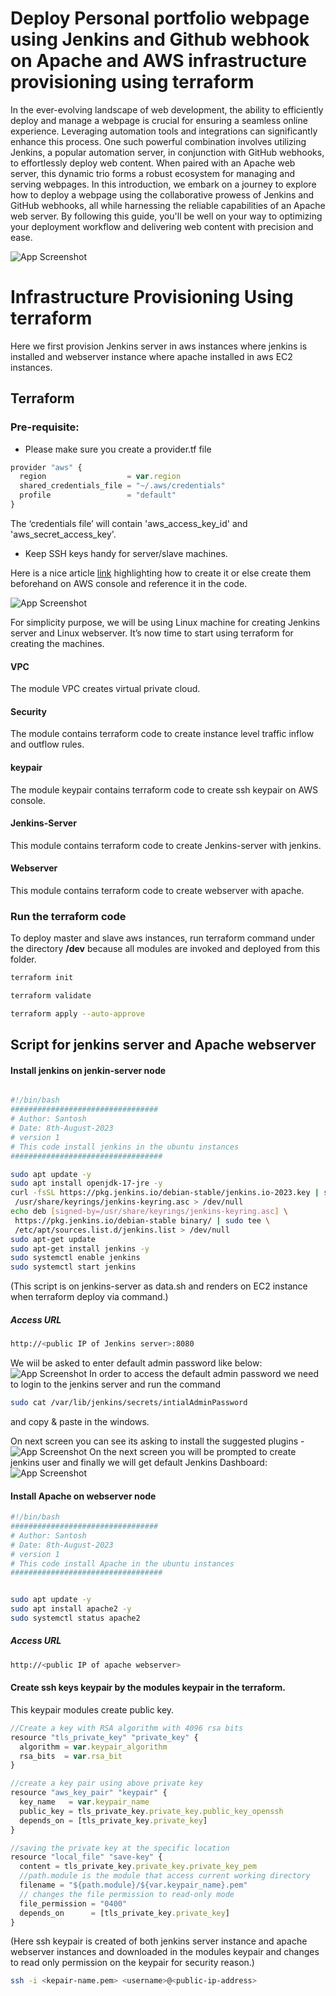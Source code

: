 # Deploy Personal portfolio webpage using Jenkins and Github webhook on Apache and AWS infrastructure provisioning using terraform

In the ever-evolving landscape of web development, the ability to efficiently deploy and manage a webpage is crucial for ensuring a seamless online experience. Leveraging automation tools and integrations can significantly enhance this process. One such powerful combination involves utilizing Jenkins, a popular automation server, in conjunction with GitHub webhooks, to effortlessly deploy web content. When paired with an Apache web server, this dynamic trio forms a robust ecosystem for managing and serving webpages. In this introduction, we embark on a journey to explore how to deploy a webpage using the collaborative prowess of Jenkins and GitHub webhooks, all while harnessing the reliable capabilities of an Apache web server. By following this guide, you'll be well on your way to optimizing your deployment workflow and delivering web content with precision and ease.

![App Screenshot](images/image1.png)

# Infrastructure Provisioning Using terraform 

Here we first provision Jenkins server in aws instances where jenkins is installed and webserver instance where apache installed in aws EC2 instances. 


## Terraform

### Pre-requisite:

- Please make sure you create a provider.tf file

```javascript
provider "aws" {
  region                  = var.region
  shared_credentials_file = "~/.aws/credentials"
  profile                 = "default"
}
```

The ‘credentials file’ will contain 'aws_access_key_id' and 'aws_secret_access_key'.

- Keep SSH keys handy for server/slave machines.

Here is a nice article [link](https://www.digitalocean.com/community/tutorials/how-to-set-up-ssh-keys-2) highlighting how to create it or else create them beforehand on AWS console and reference it in the code.

![App Screenshot](images/flow-tree.png)

For simplicity purpose, we will be using Linux machine for creating Jenkins server and Linux webserver. It’s now time to start using terraform for creating the machines.

#### VPC

The module VPC creates virtual private cloud.

#### Security

The module contains terraform code to create instance level traffic inflow and outflow rules.

#### keypair

The module keypair contains terraform code to create ssh keypair on AWS console.

#### Jenkins-Server

This module contains terraform code to create Jenkins-server with jenkins.

#### Webserver

This module contains terraform code to create webserver with apache.

### Run the terraform code

To deploy master and slave aws instances, run terraform command under the directory **/dev** because all modules are invoked and deployed from this folder.

```bash
terraform init
```

```bash
terraform validate
```

```bash
terraform apply --auto-approve
```

## Script for jenkins server and Apache webserver

#### Install jenkins on jenkin-server node

```bash

#!/bin/bash
#################################
# Author: Santosh
# Date: 8th-August-2023
# version 1
# This code install jenkins in the ubuntu instances
##################################

sudo apt update -y
sudo apt install openjdk-17-jre -y
curl -fsSL https://pkg.jenkins.io/debian-stable/jenkins.io-2023.key | sudo tee \
 /usr/share/keyrings/jenkins-keyring.asc > /dev/null
echo deb [signed-by=/usr/share/keyrings/jenkins-keyring.asc] \
 https://pkg.jenkins.io/debian-stable binary/ | sudo tee \
 /etc/apt/sources.list.d/jenkins.list > /dev/null
sudo apt-get update
sudo apt-get install jenkins -y
sudo systemctl enable jenkins
sudo systemctl start jenkins

```

(This script is on jenkins-server as data.sh and renders on EC2 instance when terraform deploy via command.)

##### Access URL 
```bash
http://<public IP of Jenkins server>:8080
```
We wiil be asked to enter default admin password like below:
![App Screenshot](images/password.png)
In order to access the default admin password we need to login to the jenkins server and run the command

```bash
sudo cat /var/lib/jenkins/secrets/intialAdminPassword
```

and copy & paste in the windows.

On next screen you can see its asking to install the suggested plugins -
![App Screenshot](images/plugins_default.png)
On the next screen you will be prompted to create jenkins user and finally we will get default Jenkins Dashboard:
![App Screenshot](images/jenkins_ready.png)

#### Install Apache on webserver node
```bash
#!/bin/bash
#################################
# Author: Santosh
# Date: 8th-August-2023
# version 1
# This code install Apache in the ubuntu instances 
##################################


sudo apt update -y
sudo apt install apache2 -y
sudo systemctl status apache2

```
##### Access URL 
```bash
http://<public IP of apache webserver>
```
#### Create ssh keys keypair by the modules keypair in the terraform.
This keypair modules create public key.

```javascript
//Create a key with RSA algorithm with 4096 rsa bits
resource "tls_private_key" "private_key" {
  algorithm = var.keypair_algorithm
  rsa_bits  = var.rsa_bit
}

//create a key pair using above private key
resource "aws_key_pair" "keypair" {
  key_name   = var.keypair_name
  public_key = tls_private_key.private_key.public_key_openssh
  depends_on = [tls_private_key.private_key]
}

//saving the private key at the specific location
resource "local_file" "save-key" {
  content = tls_private_key.private_key.private_key_pem
  //path.module is the module that access current working directory
  filename = "${path.module}/${var.keypair_name}.pem"
  // changes the file permission to read-only mode
  file_permission = "0400"
  depends_on      = [tls_private_key.private_key]
}

```

(Here ssh keypair is created of both jenkins server instance and apache webserver instances and downloaded in the modules keypair and changes to read only permission on the keypair for security reason.)
```bash
ssh -i <kepair-name.pem> <username>@<public-ip-address>
```